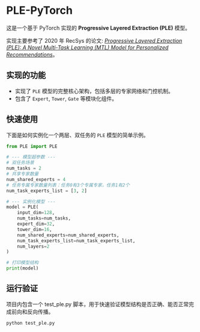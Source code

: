 # PLE-PyTorch

这是一个基于 PyTorch 实现的 **Progressive Layered Extraction (PLE)** 模型。

实现主要参考了 2020 年 RecSys 的论文: *[Progressive Layered Extraction (PLE): A Novel Multi-Task Learning (MTL) Model for Personalized Recommendations](https://doi.org/10.1145/3383313.3412236)*。

## 实现的功能

* 实现了 `PLE` 模型的完整核心架构，包括多层的专家网络和门控机制。
* 包含了 `Expert`, `Tower`, `Gate` 等模块化组件。

## 快速使用

下面是如何实例化一个两层、双任务的 `PLE` 模型的简单示例。

```python
from PLE import PLE

# --- 模型超参数 ---
# 双任务场景
num_tasks = 2
# 共享专家数量
num_shared_experts = 4
# 任务专属专家数量列表：任务0有3个专属专家，任务1有2个
num_task_experts_list = [3, 2] 

# --- 实例化模型 ---
model = PLE(
    input_dim=128,
    num_tasks=num_tasks,
    expert_dim=32,
    tower_dim=16,
    num_shared_experts=num_shared_experts,
    num_task_experts_list=num_task_experts_list,
    num_layers=2
)

# 打印模型结构
print(model)
```

## 运行验证
项目内包含一个 test_ple.py 脚本，用于快速验证模型结构是否正确、能否正常完成前向和反向传播。
```bash
python test_ple.py
```